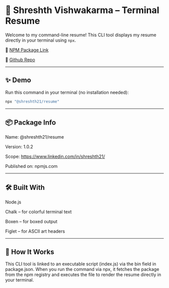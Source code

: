 # 📄 Shreshth Vishwakarma – Terminal Resume

Welcome to my command-line resume! This CLI tool displays my resume directly in your terminal using `npx`.

🔗 [NPM Package Link](https://www.npmjs.com/package/@shreshth21/resume)

🔗 [Github Repo](https://github.com/shreshth-v/cli-resume)

---

## ✨ Demo

Run this command in your terminal (no installation needed):

```bash
npx "@shreshth21/resume"
```

---

## 📦 Package Info

Name: @shreshth21/resume

Version: 1.0.2

Scope: https://www.linkedin.com/in/shreshth21/

Published on: npmjs.com


---

## 🛠️ Built With

Node.js

Chalk – for colorful terminal text

Boxen – for boxed output

Figlet – for ASCII art headers


---

## 🧠 How It Works

This CLI tool is linked to an executable script (index.js) via the bin field in package.json.
When you run the command via npx, it fetches the package from the npm registry and executes the file to render the resume directly in your terminal.
